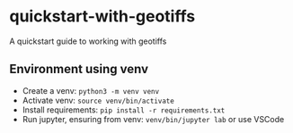 # quickstart-with-geotiffs
A quickstart guide to working with geotiffs

## Environment using venv
* Create a venv: `python3 -m venv venv`
* Activate venv: `source venv/bin/activate`
* Install requirements: `pip install -r requirements.txt`
* Run jupyter, ensuring from venv: `venv/bin/jupyter lab` or use VSCode